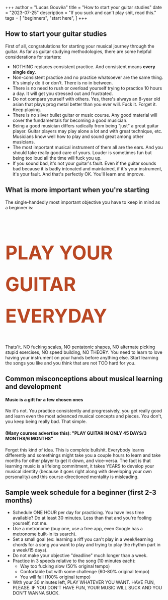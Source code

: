 +++
author = "Lucas Gouvêa"
title = "How to start your guitar studies"
date = "2023-07-25"
description = "If you suck and can't play shit, read this."
tags = [
    "beginners",
    "start here",
]
+++

## How to start your guitar studies

First of all, congratulations for starting your musical journey through the guitar. As far as guitar studying methodologies, there are some helpful considerations for starters:

- NOTHING replaces consistent practice. And consistent means **every single day.**
- Non-consistent practice and no practice whatsoever are the same thing. It's simply do it or don't. There is no in between.
- There is no need to rush or overload yourself trying to practice 10 hours a day. It will get you stressed out and frustrated.
- Do not compare yourself with others. Yes, there's always an 8-year old asian that plays prog metal better than you ever will. Fuck it. Forget it. Keep playing.
- There is no silver bullet guitar or music course. Any good material will cover the fundamentals for becoming a good musician.
- Being a good musician differs radically from being "just" a great guitar player. Guitar players may play alone a lot and with great technique, etc. Musicians know well how to play and sound great among other musicians.
- The most important musical instrument of them all are the ears. And you should take really good care of yours. Louder is sometimes fun but being too loud all the time will fuck you up.
- If you sound bad, it's not your guitar's fault. Even if the guitar sounds bad because it is badly intonated and maintained, if it's your instrument, it's your fault. And that's perfectly OK. You'll learn and improve.


## What is more important when you're starting

The single-handedly most important objective you have to keep in mind as a beginner is:

<h1 style="font-size: 60px;line-height: 100px; color:#B94723">PLAY YOUR GUITAR EVERYDAY</h1>

Thats'it. NO fucking scales, NO pentatonic shapes, NO alternate picking stupid exercises, NO speed building, NO THEORY. You need to learn to love having your instrument on your hands before anything else. Start learning the songs you like and you think that are not TOO hard for you. 

## Common misconceptions about musical learning and development

#### Music is a gift for a few chosen ones

No it's not. You practice consistently and progressively, you get really good and learn even the most advanced musical concepts and pieces. You don't, you keep being really bad. That simple.

#### (Many courses advertise this): "PLAY GUITAR IN ONLY 45 DAYS/3 MONTHS/6 MONTHS"

Forget this kind of idea. This is complete bullshit. Everybody learns differently and somethings might take you a couple hours to learn and take months for other player to get it down, and vice-versa.
The fact is that learning music is a lifelong commitment, it takes YEARS to develop your musical identity (because it goes right along with developing your own personality) and this course-directioned mentality is misleading.

## Sample week schedule for a beginner (first 2-3 months)

- Schedule ONE HOUR per day for practicing. You have less time available? Do at least 30 minutes. Less than that and you're fooling yourself, not me.
- Use a metronome (buy one, use a free app, even Google has a metronome built-in its search).
- Set a small goal (ex: learning a riff you can't play in a week/learning chords for a song you want to play and trying to play the rhythm part in a week/15 days).
- Do not make your objective "deadline" much longer than a week.
- Practice in 3 speeds relative to the song (10 minutes each):
    - Way too fucking slow (50% original tempo)
    - Confortable but with some challenge (60-80% original tempo)
    - You will fail (100% original tempo)
- With your 30 minutes left, PLAY WHATEVER YOU WANT. HAVE FUN, PLEASE. IF YOU DON'T HAVE FUN, YOUR MUSIC WILL SUCK AND YOU DON'T WANNA SUCK.
